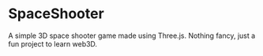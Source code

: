 # SpaceShooter
A simple 3D space shooter game made using Three.js. Nothing fancy, just a fun project to learn web3D.
